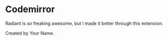 # Codemirror

Radiant is _so_ freaking awesome, but I made it better through this extension.

Created by Your Name. 